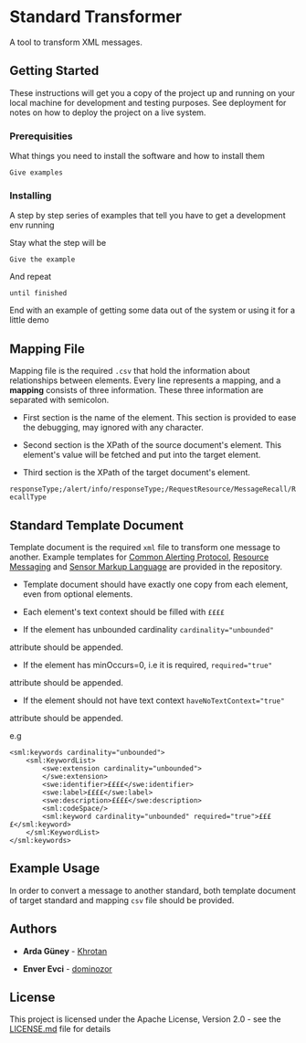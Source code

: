 # Standard Transformer

A tool to transform XML messages.

## Getting Started

These instructions will get you a copy of the project up and running on your local machine for development and testing purposes. See deployment for notes on how to deploy the project on a live system.

### Prerequisities

What things you need to install the software and how to install them

```
Give examples
```

### Installing

A step by step series of examples that tell you have to get a development env running

Stay what the step will be

```
Give the example
```

And repeat

```
until finished
```

End with an example of getting some data out of the system or using it for a little demo

## Mapping File

Mapping file is the required `.csv` that hold the information about relationships between elements. Every line represents a mapping, and a **mapping** consists of three information. These three information are separated with semicolon.

* First section is the name of the element. This section is provided to ease the debugging, may ignored with any character.

* Second section is the XPath of the source document's element. This element's value will be fetched and put into the target element.

* Third section is the XPath of the target document's element. 

`responseType;/alert/info/responseType;/RequestResource/MessageRecall/RecallType`



## Standard Template Document

Template document is the required `xml` file to transform one message to another. Example templates for [Common Alerting Protocol](SampleXmlFiles/Templates/CAPTemplate.xml), [Resource Messaging](SampleXmlFiles/Templates/RMTemplate.xml) and [Sensor Markup Language](SampleXmlFiles/Templates/SensorMlTemplate.xml) are provided in the repository.

* Template document should have exactly one copy from each element, even from optional elements.
* Each element's text context should be filled with
`££££`

* If the element has unbounded cardinality
`cardinality="unbounded"`

attribute should be appended.

* If the element has minOccurs=0, i.e it is required,
`required="true"`

attribute should be appended.

* If the element should not have text context
`haveNoTextContext="true"`

attribute should be appended.

e.g 

	<sml:keywords cardinality="unbounded">
		<sml:KeywordList>
			<swe:extension cardinality="unbounded">
			</swe:extension>
			<swe:identifier>££££</swe:identifier>
			<swe:label>££££</swe:label>
			<swe:description>££££</swe:description>
			<sml:codeSpace/>
			<sml:keyword cardinality="unbounded" required="true">££££</sml:keyword>
		</sml:KeywordList>
	</sml:keywords>



## Example Usage

In order to convert a message to another standard, both template document of target standard and mapping `csv` file should be provided.  


## Authors

* **Arda Güney** - [Khrotan](https://github.com/Khrotan)

* **Enver Evci** - [dominozor](https://github.com/dominozor)

## License

This project is licensed under the Apache License, Version 2.0 - see the [LICENSE.md](LICENSE.md) file for details